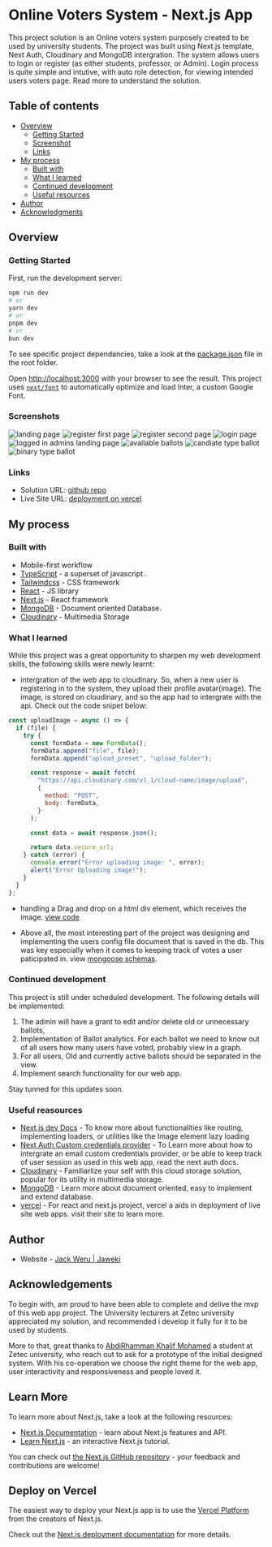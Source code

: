 # Online Voters System - Next.js App

This project solution is an Online voters system purposely created to be used by university students. The project was built using Next.js template, Next Auth, Cloudinary and MongoDB intergration. The system allows users to login or register (as either students, professor, or Admin). Login process is quite simple and intutive, with auto role detection, for viewing intended users voters page. Read more to understand the solution.

## Table of contents

- [Overview](#overview)
  - [Getting Started](#getting-started)
  - [Screenshot](#screenshot)
  - [Links](#links)
- [My process](#my-process)
  - [Built with](#built-with)
  - [What I learned](#what-i-learned)
  - [Continued development](#continued-development)
  - [Useful resources](#useful-resources)
- [Author](#author)
- [Acknowledgments](#acknowledgments)

## Overview

### Getting Started

First, run the development server:

```bash
npm run dev
# or
yarn dev
# or
pnpm dev
# or
bun dev
```

To see specific project dependancies, take a look at the [package.json](./package.json) file in the root folder.

Open [http://localhost:3000](http://localhost:3000) with your browser to see the result.
This project uses [`next/font`](https://nextjs.org/docs/basic-features/font-optimization) to automatically optimize and load Inter, a custom Google Font.

### Screenshots

![landing page](./public/screenshots/Screenshot-1.png)
![register first page](./public/screenshots/Screenshot-2.png)
![register second page](./public/screenshots/Screenshot-3.png)
![login page](./public/screenshots/Screenshot-4.png)
![logged in admins landing page](./public/screenshots/Screenshot-5.png)
![available ballots](./public/screenshots/Screenshot-6.png)
![candiate type ballot](./public/screenshots/Screenshot-7.png)
![binary type ballot](./public/screenshots/Screenshot-8.png)

### Links

- Solution URL: [github repo](https://github.com/Jaweki/online-students-voting-system)
- Live Site URL: [deployment on vercel](https://online-students-voting-system.jaweki.com)

## My process

### Built with

- Mobile-first workflow
- [TypeScript](https://www.typescriptlang.org/) - a superset of javascript.
- [Tailwindcss](https://tailwindcss.com/) - CSS framework
- [React](https://reactjs.org/) - JS library
- [Next.js](https://nextjs.org/) - React framework
- [MongoDB](https://www.mongodb.com/) - Document oriented Database.
- [Cloudinary](https://cloudinary.com/) - Multimedia Storage

### What I learned

While this project was a great opportunity to sharpen my web development skills, the following skills were newly learnt:

- intergration of the web app to cloudinary. So, when a new user is registering in to the system, they upload their profile avatar(image). The image, is stored on cloudinary, and so the app had to intergrate with the api. Check out the code snipet below:

```js
const uploadImage = async () => {
  if (file) {
    try {
      const formData = new FormData();
      formData.append("file", file);
      formData.append("upload_preset", "upload_folder");

      const response = await fetch(
        "https://api.cloudinary.com/v1_1/cloud-name/image/upload",
        {
          method: "POST",
          body: formData,
        }
      );

      const data = await response.json();

      return data.secure_url;
    } catch (error) {
      console.error("Error uploading image: ", error);
      alert("Error Uploading image!");
    }
  }
};
```

- handling a Drag and drop on a html div element, which receives the image. [view code](./components/ImageUpload.tsx)

- Above all, the most interesting part of the project was designing and implementing the users config file document that is saved in the db. This was key especially when it comes to keeping track of votes a user paticipated in. view [mongoose schemas](./models/userToBallotSchema.ts).

### Continued development

This project is still under scheduled development. The following details will be implemented:

1.  The admin will have a grant to edit and/or delete old or unnecessary ballots,
2.  Implementation of Ballot analytics. For each ballot we need to know out of all users how many users have voted, probably view in a graph.
3.  For all users, Old and currently active ballots should be separated in the view.
4.  Implement search functionality for our web app.

Stay tunned for this updates soon.

### Useful reasources

- [Next.js dev Docs](https://nextjs.org/) - To know more about functionalities like routing, implementing loaders, or utilities like the Image element lazy loading
- [Next Auth Custom credentials provider](https://next-auth.js.org/providers/credentials#options) - To Learn more about how to intergrate an email custom credentials provider, or be able to keep track of user session as used in this web app, read the next auth docs.
- [Cloudinary](https://cloudinary.com/documentation/node_image_and_video_upload) - Familiarlize your self with this cloud storage solution, popular for its utility in multimedia storage.
- [MongoDB](https://www.mongodb.com/) - Learn more about document oriented, easy to implement and extend database.
- [vercel](https://vercel.com/) - For react and next.js project, vercel a aids in deployment of live site web apps. visit their site to learn more.

## Author

- Website - [Jack Weru | Jaweki](https://portfolio.jaweki.com)

## Acknowledgements

To begin with, am proud to have been able to complete and delive the mvp of this web app project. The University lecturers at Zetec university appreciated my solution, and recommended i develop it fully for it to be used by students.

More to that, great thanks to [AbdiRhamman Khalif Mohamed]() a student at Zetec university, who reach out to ask for a prototype of the initial designed system. With his co-operation we choose the right theme for the web app, user interactivity and responsiveness and people loved it.

## Learn More

To learn more about Next.js, take a look at the following resources:

- [Next.js Documentation](https://nextjs.org/docs) - learn about Next.js features and API.
- [Learn Next.js](https://nextjs.org/learn) - an interactive Next.js tutorial.

You can check out [the Next.js GitHub repository](https://github.com/vercel/next.js/) - your feedback and contributions are welcome!

## Deploy on Vercel

The easiest way to deploy your Next.js app is to use the [Vercel Platform](https://vercel.com/new?utm_medium=default-template&filter=next.js&utm_source=create-next-app&utm_campaign=create-next-app-readme) from the creators of Next.js.

Check out the [Next.js deployment documentation](https://nextjs.org/docs/deployment) for more details.
